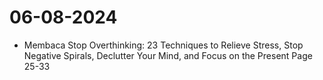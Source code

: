 # 06-08-2024

- Membaca Stop Overthinking: 23 Techniques to Relieve Stress, Stop Negative Spirals, Declutter Your Mind, and Focus on the Present Page 25-33